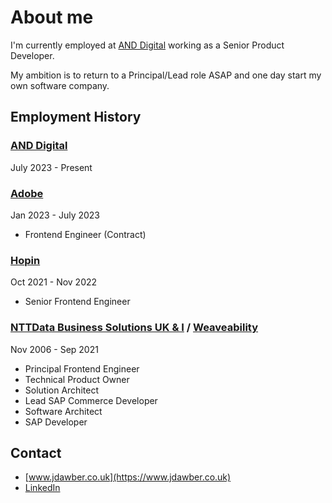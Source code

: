 # About me

I'm currently employed at [AND Digital](https://www.and.digital) working as a Senior Product Developer.

My ambition is to return to a Principal/Lead role ASAP and one day start my own software company.

## Employment History

### [AND Digital](https://www.and.digital)
July 2023 - Present

### [Adobe](https://www.adobe.com)
Jan 2023 - July 2023

- Frontend Engineer (Contract)

### [Hopin](https://hopin.com/)
Oct 2021 - Nov 2022

- Senior Frontend Engineer


### [NTTData Business Solutions UK & I](https://nttdata-solutions.com/uk/) / [Weaveability](https://nttdata-solutions.com/uk/)
Nov 2006 - Sep 2021

- Principal Frontend Engineer
- Technical Product Owner
- Solution Architect
- Lead SAP Commerce Developer
- Software Architect
- SAP Developer

## Contact
- [www.jdawber.co.uk](https://www.jdawber.co.uk)
- [LinkedIn](https://www.linkedin.com/in/jdawber/)
